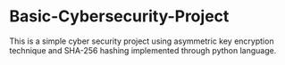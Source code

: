 # Basic-Cybersecurity-Project
This is a simple cyber security project using asymmetric key encryption technique and SHA-256 hashing implemented through python language.
